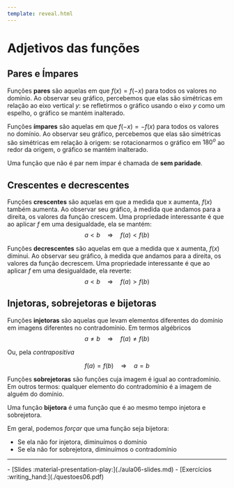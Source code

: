 ```yaml
---
template: reveal.html
---
```

# Adjetivos das funções

## Pares e Ímpares

Funções **pares** são aquelas em que $f(x) = f(-x)$ para todos os valores no domínio.
Ao observar seu gráfico, percebemos que elas são simétricas em relação ao eixo vertical $y$: se refletirmos o gráfico usando o eixo $y$ como um espelho, o gráfico se mantém inalterado. 


Funções **ímpares** são aquelas em que $f(-x) = -f(x)$ para todos os valores no domínio.
Ao observar seu gráfico, percebemos que elas são simétricas são simétricas em relação à origem: se rotacionarmos o gráfico em $180^o$ ao redor da origem, o gráfico se mantém inalterado.

Uma função que não é par nem ímpar é chamada de **sem paridade**.

## Crescentes e decrescentes

Funções **crescentes** são aquelas em que a medida que x aumenta, $f(x)$ também aumenta.
Ao observar seu gráfico, à medida que andamos para a direita, os valores da função crescem.
Uma propriedade interessante é que ao aplicar $f$ em uma desigualdade, ela se mantém:
$$ a < b \quad \Rightarrow \quad f(a) < f(b)$$


Funções **decrescentes** são aquelas em que a medida que x aumenta, $f(x)$ diminui.
Ao observar seu gráfico, à medida que andamos para a direita, os valores da função decrescem.
Uma propriedade interessante é que ao aplicar $f$ em uma desigualdade, ela reverte:
$$ a < b \quad \Rightarrow \quad f(a) > f(b)$$

## Injetoras, sobrejetoras e bijetoras

Funções **injetoras** são aquelas que levam elementos diferentes do domínio em imagens diferentes no contradomínio. Em termos algébricos
$$ a \neq b \quad \Rightarrow \quad f(a) \neq f(b)$$

Ou, pela *contrapositiva*

$$f(a) = f(b) \quad \Rightarrow \quad a = b$$

Funções **sobrejetoras** são funções cuja imagem é igual ao contradomínio. Em outros termos: qualquer elemento do contradomínio é a imagem de alguém do domínio. 

Uma função **bijetora** é uma função que é ao mesmo tempo injetora e sobrejetora. 

Em geral, podemos *forçar* que uma função seja bijetora:
- Se ela não for injetora, diminuímos o domínio
- Se ela não for sobrejetora, diminuímos o contradomínio


---

<div class="grid cards" markdown>
 - [Slides :material-presentation-play:](./aula06-slides.md)
 - [Exercícios :writing_hand:](./questoes06.pdf)
</div>
